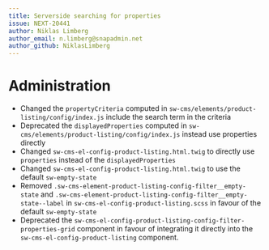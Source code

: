 ```yaml
---
title: Serverside searching for properties
issue: NEXT-20441
author: Niklas Limberg
author_email: n.limberg@snapadmin.net
author_github: NiklasLimberg
---
```

# Administration
* Changed the `propertyCriteria` computed in `sw-cms/elements/product-listing/config/index.js` include the search term in the criteria
* Deprecated the `displayedProperties` computed in `sw-cms/elements/product-listing/config/index.js` instead use properties directly
* Changed `sw-cms-el-config-product-listing.html.twig` to directly use `properties` instead of the `displayedProperties`
* Changed `sw-cms-el-config-product-listing.html.twig` to use the default `sw-empty-state`
* Removed `.sw-cms-element-product-listing-config-filter__empty-state` and `.sw-cms-element-product-listing-config-filter__empty-state--label` in `sw-cms-el-config-product-listing.scss` in favour of the default `sw-empty-state`
* Deprecated the `sw-cms-el-config-product-listing-config-filter-properties-grid` component in favour of integrating it directly into the `sw-cms-el-config-product-listing` component.
